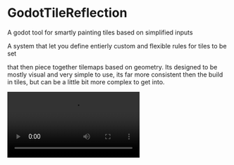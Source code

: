 # GodotTileReflection
A godot tool for smartly painting tiles based on simplified inputs

A system that let you define entierly custom and flexible rules for tiles to be set

that then piece together tilemaps based on geometry. Its designed to be mostly visual and very simple to use, its far more consistent then the build in tiles, but can be a little bit more complex to get into.

![](/Media/SimpleEditing.mp4)
